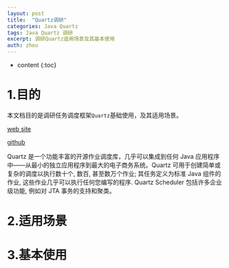 ```yaml
---
layout: post
title:  "Quartz调研"
categories: Java Quartz
tags: Java Quartz 调研
excerpt: 调研Quartz适用场景及其基本使用
auth: zhou
---
```


* content
{:toc}
# 1.目的

本文档目的是调研任务调度框架`Quartz`基础使用，及其适用场景。



[web site](http://www.quartz-scheduler.org/)

[github](https://github.com/quartz-scheduler/quartz)

Quartz 是一个功能丰富的开源作业调度库，几乎可以集成到任何 Java 应用程序中——从最小的独立应用程序到最大的电子商务系统。Quartz 可用于创建简单或复杂的调度以执行数十个, 数百, 甚至数万个作业; 其任务定义为标准 Java 组件的作业, 这些作业几乎可以执行任何您编写的程序. Quartz Scheduler 包括许多企业级功能, 例如对 JTA 事务的支持和聚类。



# 2.适用场景







# 3.基本使用